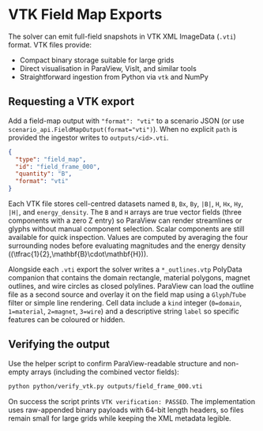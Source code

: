 # VTK Field Map Exports

The solver can emit full-field snapshots in VTK XML ImageData (`.vti`) format.
VTK files provide:

- Compact binary storage suitable for large grids
- Direct visualisation in ParaView, VisIt, and similar tools
- Straightforward ingestion from Python via `vtk` and NumPy

## Requesting a VTK export

Add a field-map output with `"format": "vti"` to a scenario JSON (or use
`scenario_api.FieldMapOutput(format="vti")`). When no explicit `path` is
provided the ingestor writes to `outputs/<id>.vti`.

```json
{
  "type": "field_map",
  "id": "field_frame_000",
  "quantity": "B",
  "format": "vti"
}
```

Each VTK file stores cell-centred datasets named `B`, `Bx`, `By`, `|B|`, `H`,
`Hx`, `Hy`, `|H|`, and `energy_density`. The `B` and `H` arrays are true vector
fields (three components with a zero Z entry) so ParaView can render streamlines
or glyphs without manual component selection. Scalar components are still
available for quick inspection. Values are computed by averaging the four
surrounding nodes before evaluating magnitudes and the energy density
(\(\tfrac{1}{2}\,\mathbf{B}\cdot\mathbf{H}\)).

Alongside each `.vti` export the solver writes a
`*_outlines.vtp` PolyData companion that contains the domain rectangle, material
polygons, magnet outlines, and wire circles as closed polylines. ParaView can
load the outline file as a second source and overlay it on the field map using a
`Glyph`/`Tube` filter or simple line rendering. Cell data include a `kind`
integer (`0=domain`, `1=material`, `2=magnet`, `3=wire`) and a descriptive
string `label` so specific features can be coloured or hidden.

## Verifying the output

Use the helper script to confirm ParaView-readable structure and non-empty
arrays (including the combined vector fields):

```bash
python python/verify_vtk.py outputs/field_frame_000.vti
```

On success the script prints `VTK verification: PASSED`. The implementation uses
raw-appended binary payloads with 64-bit length headers, so files remain small
for large grids while keeping the XML metadata legible.

